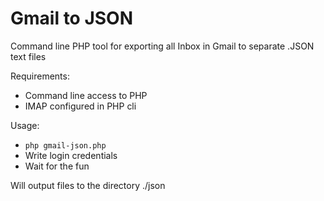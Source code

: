 Gmail to JSON
=====
 
Command line PHP tool for exporting all Inbox in Gmail to separate .JSON text files

Requirements:

- Command line access to PHP
- IMAP configured in PHP cli 

Usage:

- ```php gmail-json.php```
- Write login credentials
- Wait for the fun

Will output files to the directory ./json
